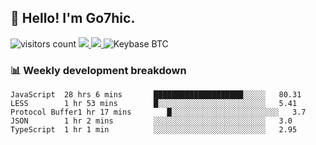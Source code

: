 ## 👋 Hello! I'm Go7hic.

 ![visitors count](https://visitors-by-url-pls-dont-use-this-in-your-repo.vercel.app/Go7hic-github-readme)
 <a href="https://twitter.com/Go7hic">
    <img src="https://img.shields.io/badge/-@Go7hic-1ca0f1?style=flat-square&labelColor=1ca0f1&logo=twitter&logoColor=white&link=https://twitter.com/Go7hic">
   <a/>
   <a href="mailto:gtfx0209@gmail.com">
    <img src="https://img.shields.io/badge/-gtfx0209@gmail.com-c14438?style=flat-square&logo=Gmail&logoColor=white&link=mailto:gtfx0209@gmail.com">
   <a/>
    ![Keybase BTC](https://img.shields.io/keybase/btc/Go7hic)
 <!--
🔭 I’m currently working
🌱 I’m currently learning
💬 Ask me about 
📫 How to reach me: 
⚡ Fun fact: 
-->
 <!--
![My Github Stats](https://github-readme-stats.vercel.app/api?username=Go7hic&show_icons=true&count_private=true)

-->

### 📊 Weekly development breakdown
<!--START_SECTION:waka-->
```text
JavaScript  28 hrs 6 mins       ████████████████████░░░░░   80.31 
LESS        1 hr 53 mins        █░░░░░░░░░░░░░░░░░░░░░░░░   5.41 
Protocol Buffer1 hr 17 mins        █░░░░░░░░░░░░░░░░░░░░░░░░   3.7 
JSON        1 hr 2 mins         ░░░░░░░░░░░░░░░░░░░░░░░░░   3.0 
TypeScript  1 hr 1 min          ░░░░░░░░░░░░░░░░░░░░░░░░░   2.95
```
<!--END_SECTION:waka-->


